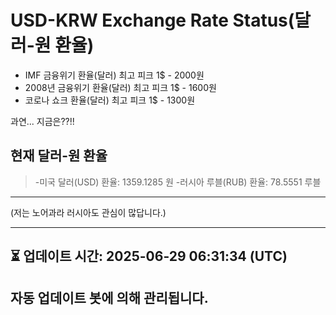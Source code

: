 


# USD-KRW Exchange Rate Status(달러-원 환율)

* IMF 금융위기 환율(달러) 최고 피크 1$ - 2000원
* 2008년 금융위기 환율(달러) 최고 피크 1$ - 1600원
* 코로나 쇼크 환율(달러) 최고 피크 1$ - 1300원



과연... 지금은??!!


## 현재 달러-원 환율
> -미국 달러(USD) 환율: 1359.1285 원 
-러시아 루블(RUB) 환율: 78.5551 루블


---
(저는 노어과라 러시아도 관심이 많답니다.)

---

⏳ 업데이트 시간: 2025-06-29 06:31:34 (UTC)
---
자동 업데이트 봇에 의해 관리됩니다.
---
